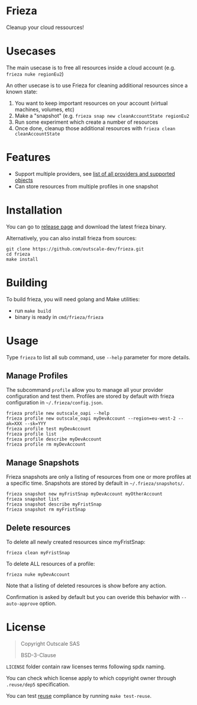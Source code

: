 # Frieza

Cleanup your cloud ressources!

# Usecases

The main usecase is to free all resources inside a cloud account (e.g. `frieza nuke regionEu2`)

An other usecase is to use Frieza for cleaning additional resources since a known state:
1. You want to keep important resources on your account (virtual machines, volumes, etc)
2. Make a "snapshot" (e.g. `frieza snap new cleanAccountState regionEu2`
3. Run some experiment which create a number of resources
4. Once done, cleanup those additional resources with `frieza clean cleanAccountState`

# Features

- Support multiple providers, see [list of all providers and supported objects](providers.md)
- Can store resources from multiple profiles in one snapshot

# Installation

You can go to [release page](https://github.com/outscale-dev/frieza/releases) and download the latest frieza binary.

Alternatively, you can also install frieza from sources:
```
git clone https://github.com/outscale-dev/frieza.git
cd frieza
make install
```

# Building

To build frieza, you will need golang and Make utilities:
- run `make build`
- binary is ready in `cmd/frieza/frieza`

# Usage

Type `frieza` to list all sub command, use `--help` parameter for more details.

## Manage Profiles

The subcommand `profile` allow you to manage all your provider configuration and test them.
Profiles are stored by default with frieza configuration in `~/.frieza/config.json`.

```
frieza profile new outscale_oapi --help
frieza profile new outscale_oapi myDevAccount --region=eu-west-2 --ak=XXX --sk=YYY
frieza profile test myDevAccount
frieza profile list
frieza profile describe myDevAccount
frieza profile rm myDevAccount
```

## Manage Snapshots

Frieza snapshots are only a listing of resources from one or more profiles at a specific time.
Snapshots are stored by default in `~/.frieza/snapshots/`.

```
frieza snapshot new myFristSnap myDevAccount myOtherAccount
frieza snapshot list
frieza snapshot describe myFristSnap
frieza snapshot rm myFristSnap
```

## Delete resources

To delete all newly created resources since myFristSnap:
```
frieza clean myFristSnap
```

To delete ALL resources of a profile:
```
frieza nuke myDevAccount
```

Note that a listing of deleted resources is show before any action.

Confirmation is asked by default but you can overide this behavior with `--auto-approve` option.

# License

> Copyright Outscale SAS
>
> BSD-3-Clause

`LICENSE` folder contain raw licenses terms following spdx naming.

You can check which license apply to which copyright owner through `.reuse/dep5` specification.

You can test [reuse](https://reuse.software/.) compliance by running `make test-reuse`.
